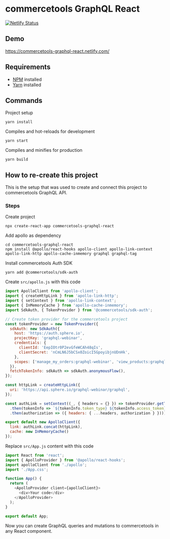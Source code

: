 # commercetools GraphQL React

[![Netlify Status](https://api.netlify.com/api/v1/badges/8a8d57c4-3429-47cb-b6f0-de30a98f15b8/deploy-status)](https://app.netlify.com/sites/commercetools-graphql-react/deploys)

## Demo
https://commercetools-graphql-react.netlify.com/

## Requirements
- [NPM](https://www.npmjs.com) installed
- [Yarn](https://yarnpkg.com/en/) installed

## Commands

Project setup
```
yarn install
```

Compiles and hot-reloads for development
```
yarn start
```

Compiles and minifies for production
```
yarn build
```

## How to re-create this project

This is the setup that was used to create and connect this project to commercetools GraphQL API.

### Steps
Create project
```
npx create-react-app commercetools-graphql-react
```

Add apollo as dependency
```
cd commercetools-graphql-react
npm install @apollo/react-hooks apollo-client apollo-link-context apollo-link-http apollo-cache-inmemory graphql graphql-tag
```

Install commercetools Auth SDK
```
yarn add @commercetools/sdk-auth
```

Create `src/apollo.js` with this code
```javascript
import ApolloClient from 'apollo-client';
import { createHttpLink } from 'apollo-link-http';
import { setContext } from 'apollo-link-context';
import { InMemoryCache } from 'apollo-cache-inmemory';
import SdkAuth, { TokenProvider } from '@commercetools/sdk-auth';

// Create token provider for the commercetools project
const tokenProvider = new TokenProvider({
  sdkAuth: new SdkAuth({
    host: 'https://auth.sphere.io',
    projectKey: 'graphql-webinar',
    credentials: {
      clientId: 'EepIOtr0P2evGfeWCAh48qIs',
      clientSecret: 'nCmLN6J5bCSx0ZoicI5GpoyibjnUDnHk',
    },
    scopes: ['manage_my_orders:graphql-webinar', 'view_products:graphql-webinar'],
  }),
  fetchTokenInfo: sdkAuth => sdkAuth.anonymousFlow(),
});

const httpLink = createHttpLink({
  uri: 'https://api.sphere.io/graphql-webinar/graphql',
});

const authLink = setContext((_, { headers = {} }) => tokenProvider.getTokenInfo()
  .then(tokenInfo => `${tokenInfo.token_type} ${tokenInfo.access_token}`)
  .then(authorization => ({ headers: { ...headers, authorization } })));

export default new ApolloClient({
  link: authLink.concat(httpLink),
  cache: new InMemoryCache()
});
```

Replace `src/App.js` content with this code
```javascript
import React from 'react';
import { ApolloProvider } from '@apollo/react-hooks';
import apolloClient from './apollo';
import './App.css';

function App() {
  return (
    <ApolloProvider client={apolloClient}>
      <div>Your code</div>
    </ApolloProvider>
  );
}

export default App;
```


Now you can create GraphQL queries and mutations to commercetools in any React component.
